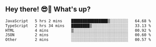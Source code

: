 ## Hey there! 😎👋 What's up?

<!--START_SECTION:waka-->

```txt
JavaScript   5 hrs 2 mins    ████████████████▒░░░░░░░░   64.68 %
TypeScript   2 hrs 34 mins   ████████▒░░░░░░░░░░░░░░░░   33.13 %
HTML         4 mins          ▒░░░░░░░░░░░░░░░░░░░░░░░░   00.92 %
JSON         2 mins          ░░░░░░░░░░░░░░░░░░░░░░░░░   00.60 %
Other        2 mins          ░░░░░░░░░░░░░░░░░░░░░░░░░   00.57 %
```

<!--END_SECTION:waka-->
